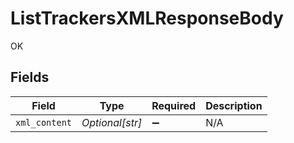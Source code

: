 # ListTrackersXMLResponseBody

OK


## Fields

| Field              | Type               | Required           | Description        |
| ------------------ | ------------------ | ------------------ | ------------------ |
| `xml_content`      | *Optional[str]*    | :heavy_minus_sign: | N/A                |
